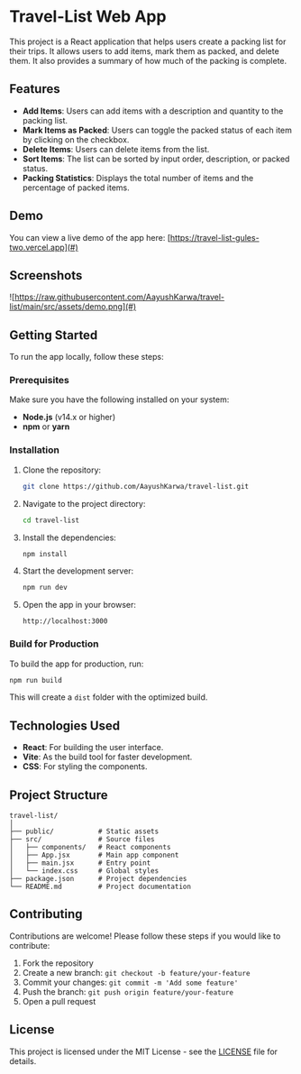 

# Travel-List Web App

This project is a React application that helps users create a packing list for their trips. It allows users to add items, mark them as packed, and delete them. It also provides a summary of how much of the packing is complete.

## Features

- **Add Items**: Users can add items with a description and quantity to the packing list.
- **Mark Items as Packed**: Users can toggle the packed status of each item by clicking on the checkbox.
- **Delete Items**: Users can delete items from the list.
- **Sort Items**: The list can be sorted by input order, description, or packed status.
- **Packing Statistics**: Displays the total number of items and the percentage of packed items.

## Demo

You can view a live demo of the app here: [https://travel-list-gules-two.vercel.app](#) 

## Screenshots

![https://raw.githubusercontent.com/AayushKarwa/travel-list/main/src/assets/demo.png](#) 

## Getting Started

To run the app locally, follow these steps:

### Prerequisites

Make sure you have the following installed on your system:
- **Node.js** (v14.x or higher)
- **npm** or **yarn**

### Installation

1. Clone the repository:

   ```bash
   git clone https://github.com/AayushKarwa/travel-list.git
   ```

2. Navigate to the project directory:

   ```bash
   cd travel-list
   ```

3. Install the dependencies:

   ```bash
   npm install
   ```

4. Start the development server:

   ```bash
   npm run dev
   ```

5. Open the app in your browser:

   ```
   http://localhost:3000
   ```

### Build for Production

To build the app for production, run:

```bash
npm run build
```

This will create a `dist` folder with the optimized build.

## Technologies Used

- **React**: For building the user interface.
- **Vite**: As the build tool for faster development.
- **CSS**: For styling the components.

## Project Structure

```
travel-list/
│
├── public/           # Static assets
├── src/              # Source files
│   ├── components/   # React components
│   ├── App.jsx       # Main app component
│   ├── main.jsx      # Entry point
│   └── index.css     # Global styles
├── package.json      # Project dependencies
└── README.md         # Project documentation
```

## Contributing

Contributions are welcome! Please follow these steps if you would like to contribute:

1. Fork the repository
2. Create a new branch: `git checkout -b feature/your-feature`
3. Commit your changes: `git commit -m 'Add some feature'`
4. Push the branch: `git push origin feature/your-feature`
5. Open a pull request

## License

This project is licensed under the MIT License - see the [LICENSE](LICENSE) file for details.


